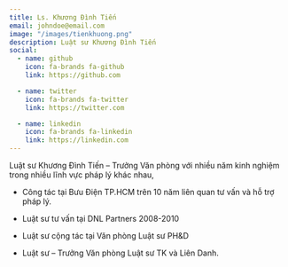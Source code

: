 ```yaml
---
title: Ls. Khương Đình Tiến
email: johndoe@email.com
image: "/images/tienkhuong.png"
description: Luật sư Khương Đình Tiến
social:
  - name: github
    icon: fa-brands fa-github
    link: https://github.com

  - name: twitter
    icon: fa-brands fa-twitter
    link: https://twitter.com

  - name: linkedin
    icon: fa-brands fa-linkedin
    link: https://linkedin.com
---
```


Luật sư Khương Đình Tiến – Trưởng Văn phòng với nhiều năm kinh nghiệm trong nhiều lĩnh vực pháp lý khác nhau,  

- Công tác tại Bưu Điện TP.HCM trên 10 năm liên quan tư vấn và hỗ trợ pháp lý. 

- Luật sư tư vấn tại DNL Partners 2008-2010  

- Luật sư cộng tác tại Văn phòng Luật sư	PH&D 

- Luật sư – Trưởng Văn phòng Luật sư TK và Liên Danh. 